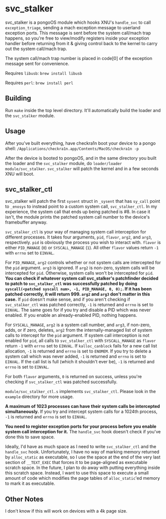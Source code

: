 # svc_stalker

svc_stalker is a pongoOS module which hooks XNU's `handle_svc` to
call `exception_triage`, sending a mach exception message to
userland exception ports. This message is sent before the system call/mach trap
happens, so you're free to view/modify registers inside your exception handler
before returning from it & giving control back to the kernel to carry out the
system call/mach trap.

The system call/mach trap number is placed in code[0] of the exception
message sent for convenience.

Requires `libusb`: `brew install libusb`

Requires `perl`: `brew install perl`

## Building
Run `make` inside the top level directory. It'll automatically build the loader
and the `svc_stalker` module.

## Usage
After you've built everything, have checkra1n boot your device to a pongo
shell: `/Applications/checkra1n.app/Contents/MacOS/checkra1n -p`

After the device is booted to pongoOS, and in the same directory you built
the loader and the `svc_stalker` module, do `loader/loader module/svc_stalker`.
`svc_stalker` will patch the kernel and in a few seconds XNU will boot.

## svc_stalker_ctl
svc_stalker will patch the first `sysent` struct in `_sysent` that has `sy_call`
point to `_enosys` to instead point to a custom system call, `svc_stalker_ctl`.
In my experience, the system call that ends up being patched is #8. In
case it isn't, the module prints the patched system call number to the
device's framebuffer anyway.

`svc_stalker_ctl` is your way of managing system call interception
for different processes. It takes four arguments, `pid`, `flavor`, `arg2`,
and `arg3`, respectively. `pid` is obviously the process you wish to interact
with. `flavor` is either `PID_MANAGE` (`0`) or `SYSCALL_MANAGE` (`1`). All other
`flavor` values return `-1` with `errno` set to `EINVAL`.

For `PID_MANAGE`, `arg2` controls whether or not system calls are intercepted
for the `pid` argument. `arg3` is ignored. If `arg2` is non-zero, system calls
will be intercepted for `pid`. Otherwise, system calls won't be intercepted
for `pid`. **You can check if whatever system call svc_stalker's patchfinder
decided to patch to `svc_stalker_ctl` was successfully patched by doing
`syscall(<patched syscall num>, -1, PID_MANAGE, 0, 0);`. 
If it has been patched correctly, it will return 999. `arg2` and `arg3` don't matter
in this case.** If `pid` doesn't make sense, and if you aren't checking
if `svc_stalker_ctl` was patched correctly, `-1` is returned and `errno` is set
to `EINVAL`. The same goes for if you try and disable a PID which was never
enabled. If you enable an already-enabled PID, nothing happens.

For `SYSCALL_MANAGE`, `arg2` is a system call number, and `arg3`, if
non-zero, adds, or if zero, deletes, `arg2` from the internally-managed list of
system calls to intercept for the `pid` argument. If system call interception
is not enabled for `pid`, all calls to `svc_stalker_ctl` with `SYSCALL_MANAGE`
as `flavor` return `-1` with `errno` set to `EINVAL`. If `kalloc_canblock`
fails for a new call list allocation, `-1` is returned and `errno` is set to
`ENOMEM`. If you try to delete a system call which was never added, `-1` is
returned and `errno` is set to `EINVAL`. If the call list is full (which it shouldn't
ever be), `-1` is returned and `errno` is set to `EINVAL`.

For both `flavor` arguments, `0` is returned on success, unless you're checking
if `svc_stalker_ctl` was patched successfully.

`module/svc_stalker_ctl.s` implements `svc_stalker_ctl`. Please look in the
`example` directory for more usage.

**A maximum of 1023 processes can have their system calls be intercepted
simultaneously.** If you try and intercept system calls for a 1024th process,
`-1` is returned and `errno` is set to `EINVAL`.

**You need to register exception ports for your process before you enable
system call interception for it.** The `handle_svc` hook doesn't check if
you've done this to save space.

Ideally, I'd have as much space as I need to write `svc_stalker_ctl` and
the `handle_svc` hook. Unfortunately, I have no way of marking memory returned by
`alloc_static` as executable, so I use the space at the end of the very last
section of `__TEXT_EXEC` that forces it to be page-aligned as executable
scratch space. In the future, I plan to do away with putting everything inside
this scratch space. Instead, I want to use this space to execute a small amount
of code which modifies the page tables of `alloc_static`'ed memory to mark it
as executable.

## Other Notes
I don't know if this will work on devices with a 4k page size.
